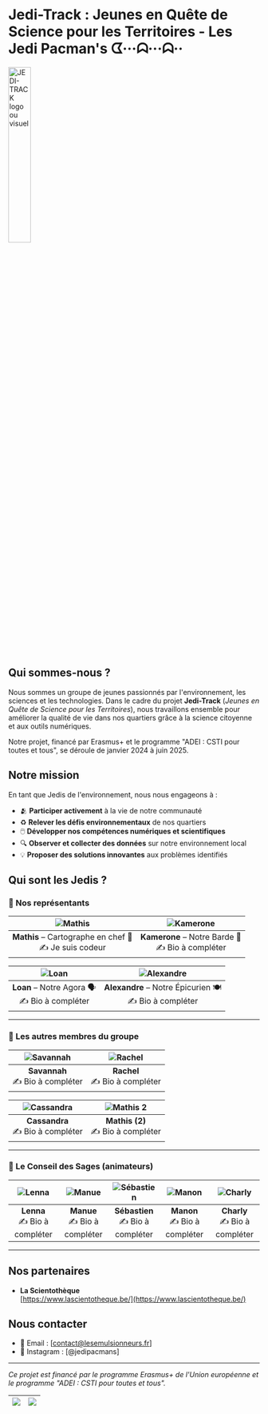 # Jedi-Track : Jeunes en Quête de Science pour les Territoires - Les Jedi Pacman's ᗧ···ᗣ···ᗣ··
<img src="https://github.com/Man-BAL/jedi-track.github.io/blob/patch-1/Images/JEDI-TRACK%20(2).png" alt="JEDI-TRACK logo ou visuel" width="30%">

## Qui sommes-nous ?

Nous sommes un groupe de jeunes passionnés par l'environnement, les sciences et les technologies. Dans le cadre du projet **Jedi-Track** (*Jeunes en Quête de Science pour les Territoires*), nous travaillons ensemble pour améliorer la qualité de vie dans nos quartiers grâce à la science citoyenne et aux outils numériques.

Notre projet, financé par Erasmus+ et le programme "ADEI : CSTI pour toutes et tous", se déroule de janvier 2024 à juin 2025.

## Notre mission

En tant que Jedis de l'environnement, nous nous engageons à :

- 🫂 **Participer activement** à la vie de notre communauté
- ♻️ **Relever les défis environnementaux** de nos quartiers
- 🖱️ **Développer nos compétences numériques et scientifiques**
- 🔍 **Observer et collecter des données** sur notre environnement local
- 💡 **Proposer des solutions innovantes** aux problèmes identifiés

## Qui sont les Jedis ?

### 🌟 Nos représentants

| ![Mathis](https://github.com/Man-BAL/jedi-track.github.io/blob/patch-1/Trombinoscope/Mathis.png?raw=true) | ![Kamerone](https://github.com/Man-BAL/jedi-track.github.io/blob/patch-1/Trombinoscope/Kamerone.png?raw=true) |
|:-----------------------------------------------------------------------------------------------------------:|:---------------------------------------------------------------------------------------------------------------:|
| **Mathis** – Cartographe en chef 🧭  <br>✍️ Je suis codeur | **Kamerone** – Notre Barde 🎤<br>✍️ Bio à compléter |

| ![Loan](https://github.com/Man-BAL/jedi-track.github.io/blob/patch-1/Trombinoscope/Loan.png?raw=true) | ![Alexandre](https://github.com/Man-BAL/jedi-track.github.io/blob/patch-1/Trombinoscope/Alexandre.png?raw=true) |
|:----------------------------------------------------------------------------------------------------:|:---------------------------------------------------------------------------------------------------------------:|
| **Loan** – Notre Agora 🗣️<br>✍️ Bio à compléter | **Alexandre** – Notre Épicurien 🍽️<br>✍️ Bio à compléter |

---

### 👥 Les autres membres du groupe

| ![Savannah](https://github.com/Man-BAL/jedi-track.github.io/blob/patch-1/Trombinoscope/Savannah.png?raw=true) | ![Rachel](https://github.com/Man-BAL/jedi-track.github.io/blob/patch-1/Trombinoscope/Rachel.png?raw=true) |
|:--------------------------------------------------------------------------------------------------------------:|:-----------------------------------------------------------------------------------------------------------:|
| **Savannah** <br>✍️ Bio à compléter | **Rachel** <br>✍️ Bio à compléter |

| ![Cassandra](https://github.com/Man-BAL/jedi-track.github.io/blob/patch-1/Trombinoscope/Cassandra.png?raw=true) | ![Mathis 2](https://github.com/Man-BAL/jedi-track.github.io/blob/patch-1/Trombinoscope/Mathis_2.png?raw=true) |
|:---------------------------------------------------------------------------------------------------------------:|:--------------------------------------------------------------------------------------------------------------:|
| **Cassandra** <br>✍️ Bio à compléter | **Mathis (2)** <br>✍️ Bio à compléter |

---

### 🧙 Le Conseil des Sages (animateurs)

| ![Lenna](https://github.com/Man-BAL/jedi-track.github.io/blob/patch-1/Trombinoscope/Lenna.png?raw=true) | ![Manue](https://github.com/Man-BAL/jedi-track.github.io/blob/patch-1/Trombinoscope/Manue.png?raw=true) | ![Sébastien](https://github.com/Man-BAL/jedi-track.github.io/blob/patch-1/Trombinoscope/S%C3%A9bastien.png?raw=true) | ![Manon](https://github.com/Man-BAL/jedi-track.github.io/blob/patch-1/Trombinoscope/Manon.png?raw=true) | ![Charly](https://github.com/Man-BAL/jedi-track.github.io/blob/patch-1/Trombinoscope/Charly.png?raw=true) |
|:--------------------------------------------------------------------------------------------------------:|:----------------------------------------------------------------------------------------------------------:|:----------------------------------------------------------------------------------------------------------------------:|:--------------------------------------------------------------------------------------------------------:|:----------------------------------------------------------------------------------------------------------:|
| **Lenna** <br>✍️ Bio à compléter | **Manue** <br>✍️ Bio à compléter | **Sébastien** <br>✍️ Bio à compléter | **Manon** <br>✍️ Bio à compléter | **Charly** <br>✍️ Bio à compléter |

---

## Nos partenaires

- **La Scientothèque**  
  [https://www.lascientotheque.be/](https://www.lascientotheque.be/)  

## Nous contacter

- 📧 Email : [contact@lesemulsionneurs.fr]
- 📱 Instagram : [@jedipacmans]

---

*Ce projet est financé par le programme Erasmus+ de l'Union européenne et le programme "ADEI : CSTI pour toutes et tous".*

| ![](https://www.erasmusplus-fr.be/fileadmin/_processed_/a/a/csm_FR_Cofinance_par_l_Union_europeenne_PANTONE_f492e64842.png) | ![](https://www.agenda-2030.fr/IMG/jpg/logo_na_horiz_quadri_2019.jpg) |
|:-------------------------------------------------------------------------------------------------------------------------------------:|:----------------------------------------------------------------------------------:|
